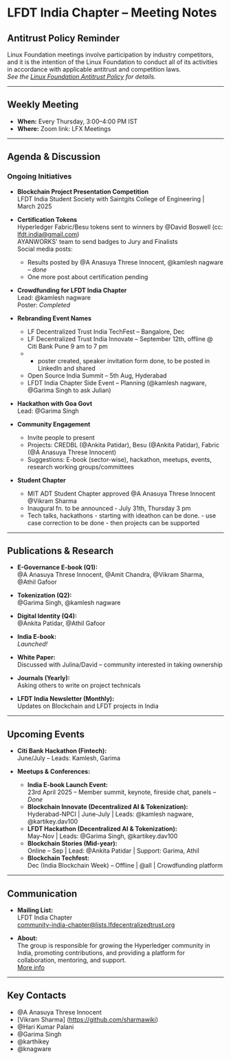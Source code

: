 
# LFDT India Chapter – Meeting Notes

## Antitrust Policy Reminder

Linux Foundation meetings involve participation by industry competitors, and it is the intention of the Linux Foundation to conduct all of its activities in accordance with applicable antitrust and competition laws.  
*See the [Linux Foundation Antitrust Policy](https://www.linuxfoundation.org/antitrust-policy) for details.*

---

## Weekly Meeting

- **When:** Every Thursday, 3:00–4:00 PM IST  
- **Where:** Zoom link: LFX Meetings

---

## Agenda & Discussion

### Ongoing Initiatives

- **Blockchain Project Presentation Competition**  
  LFDT India Student Society with Saintgits College of Engineering | March 2025

- **Certification Tokens**  
  Hyperledger Fabric/Besu tokens sent to winners by @David Boswell (cc: lfdt.india@gmail.com)  
  AYANWORKS' team to send badges to Jury and Finalists  
  Social media posts:  
  - Results posted by @A Anasuya Threse Innocent, @kamlesh nagware – *done*  
  - One more post about certification pending

- **Crowdfunding for LFDT India Chapter**  
  Lead: @kamlesh nagware  
  Poster: *Completed*

- **Rebranding Event Names**
  - LF Decentralized Trust India TechFest – Bangalore, Dec
  - LF Decentralized Trust India Innovate – September 12th, offline @ Citi Bank Pune 9 am to 7 pm
  - - poster created, speaker invitation form done, to be posted in LinkedIn and shared
  - Open Source India Summit – 5th Aug, Hyderabad
  - LFDT India Chapter Side Event – Planning (@kamlesh nagware, @Garima Singh to ask Julian)

- **Hackathon with Goa Govt**  
  Lead: @Garima Singh

- **Community Engagement**
  - Invite people to present
  - Projects: CREDBL (@Ankita Patidar), Besu (@Ankita Patidar), Fabric (@A Anasuya Threse Innocent)
  - Suggestions: E-book (sector-wise), hackathon, meetups, events, research working groups/committees

- **Student Chapter**
  - MIT ADT Student Chapter approved @A Anasuya Threse Innocent @Vikram Sharma
  - Inaugural fn. to be announced - July 31th, Thursday 3 pm
  - Tech talks, hackathons - starting with ideathon can be done. - use case correction to be done - then projects can be supported
---

## Publications & Research

- **E-Governance E-book (Q1):**  
  @A Anasuya Threse Innocent, @Amit Chandra, @Vikram Sharma, @Athil Gafoor

- **Tokenization (Q2):**  
  @Garima Singh, @kamlesh nagware

- **Digital Identity (Q4):**  
  @Ankita Patidar, @Athil Gafoor

- **India E-book:**  
  *Launched!*

- **White Paper:**  
  Discussed with Julina/David – community interested in taking ownership

- **Journals (Yearly):**  
  Asking others to write on project technicals

- **LFDT India Newsletter (Monthly):**  
  Updates on Blockchain and LFDT projects in India

---

## Upcoming Events

- **Citi Bank Hackathon (Fintech):**  
  June/July – Leads: Kamlesh, Garima

- **Meetups & Conferences:**
  - **India E-book Launch Event:**  
    23rd April 2025 – Member summit, keynote, fireside chat, panels – *Done*
  - **Blockchain Innovate (Decentralized AI & Tokenization):**  
    Hyderabad-NPCI | June-July | Leads: @kamlesh nagware, @kartikey.dav100
  - **LFDT Hackathon (Decentralized AI & Tokenization):**  
    May–Nov | Leads: @Garima Singh, @kartikey.dav100
  - **Blockchain Stories (Mid-year):**  
    Online – Sep | Lead: @Ankita Patidar | Support: Garima, Athil
  - **Blockchain Techfest:**  
    Dec (India Blockchain Week) – Offline | @all | Crowdfunding platform

---

## Communication

- **Mailing List:**  
  LFDT India Chapter  
  community-india-chapter@lists.lfdecentralizedtrust.org

- **About:**  
  The group is responsible for growing the Hyperledger community in India, promoting contributions, and providing a platform for collaboration, mentoring, and support.  
  [More info](https://wiki.hyperledger.org/display/HIRC/Hyperledger+India+Regional+Chapter+Home)

---

## Key Contacts

- @A Anasuya Threse Innocent
- [Vikram Sharma] (https://github.com/sharmawiki)
- @Hari Kumar Palani
- @Garima Singh
- @karthikey
- @knagware
 
